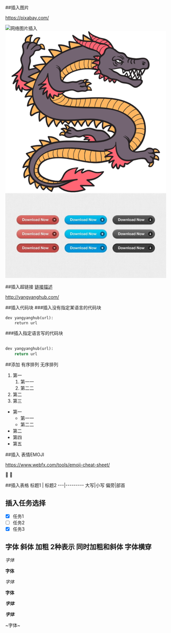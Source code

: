 ##插入图片

https://pixabay.com/

![网络图片插入](https://cdn.pixabay.com/photo/2020/10/09/06/09/rabbit-5639615_960_720.jpg)
![github本地图片PNG插入](/image/dragon.png)
![github本地图片JPG插入](/image/download.jpg)

##插入超链接
[链接描述](http://yangyanghub.com/)

http://yangyanghub.com/

##插入代码块
###插入没有指定某语言的代码块
```
dev yangyanghub(url):
    return url
```    


###插入指定语言写的代码块

```python

dev yangyanghub(url):
    return url
```
##添加 有序排列 无序排列

1. 第一 
    1. 第一一
    2. 第二二
2. 第二
3. 第三

* 第一
    * 第一一
    * 第二二
* 第二
* 第四
* 第五

##插入 表情EMOJI



https://www.webfx.com/tools/emoji-cheat-sheet/

:egg: :100: 

##插入表格
标题1 | 标题2
---|---------
大写|小写 
偏旁|部首

## 插入任务选择
- [X] 任务1
- [ ] 任务2
- [x] 任务3

## 字体 斜体 加粗 2种表示  同时加粗和斜体 字体横穿
*字体*

**字体**

_字体_

__字体__ 

__*字体*__

*__字体__*

~字体~





